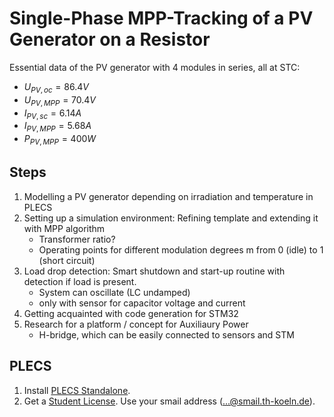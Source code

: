 # Single-Phase MPP-Tracking of a PV Generator on a Resistor

Essential data of the PV generator with 4 modules in series, all at STC:

- $U_{PV,oc} = 86.4 V$
- $U_{PV,MPP} = 70.4 V$ 
- $I_{PV,sc} = 6.14 A$
- $I_{PV,MPP} = 5.68 A$
- $P_{PV,MPP} = 400 W$

## Steps

1. Modelling a PV generator depending on irradiation and temperature in PLECS
1. Setting up a simulation environment: Refining template and extending it with MPP algorithm
    - Transformer ratio?
    - Operating points for different modulation degrees m from 0 (idle) to 1 (short circuit)
1. Load drop detection: Smart shutdown and start-up routine with detection if load is present.
    - System can oscillate (LC undamped)
    - only with sensor for capacitor voltage and current
1. Getting acquainted with code generation for STM32
1. Research for a platform / concept for Auxiliaury Power
    - H-bridge, which can be easily connected to sensors and STM

## PLECS

1. Install [PLECS Standalone](https://www.plexim.com/download/standalone).
1. Get a [Student License](https://plexim.com/store/students). Use your smail address (...@smail.th-koeln.de).
